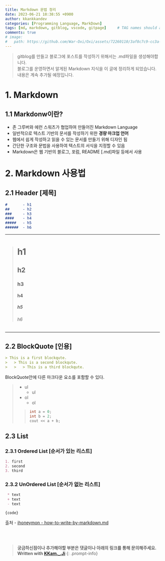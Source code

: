 ```yaml
---
title: Markdown 문법 정리
date: 2023-06-21 18:38:55 +0900
author: kkankkandev
categories: [Programming Language, MarkDown]
tags: [md, markdown, gitblog, vscode, gitpage]     # TAG names should always be lowercase
comments: true
# image:
#   path: https://github.com/War-Oxi/Oxi/assets/72260110/3af8c7c9-cc3a-4fed-84d5-c736bad8ba53
---
```


> gitblog를 만들고 블로그에 포스트를 작성하기 위해서는 .md파일을 생성해야합니다.  
> 블로그를 운영하면서 알게된 Markdown 지식을 이 글에 정리하게 되었습니다.  
> 내용은 계속 추가될 예정입니다.  


# 1. Markdown
## 1.1 Markdonw이란?
- 존 그루버와 에런 스워츠가 협업하여 만들어진 Markdown Language
- 일반적으로 텍스트 기반의 문서를 작성하기 위한 **경량 마크업 언어**
- 웹에서 쉽게 작성하고 읽을 수 있는 문서를 만들기 위해 디자인 됨
- 간단한 구조와 문법을 사용하여 텍스트의 서식을 지정할 수 있음
- Markdown은 웹 기반의 블로그, 포럼, README [.md]파일 등에서 사용


# 2. Markdown 사용법
## 2.1 Header [제목]

``` markdown
#       - h1
##      - h2
###     - h3
####    - h4
#####   - h5
######  - h6
```

- - -

> #       h1
> ##      h2
> ###     h3
> ####    h4
> #####   h5
> ######  h6

- - -
## 2.2 BlockQuote [인용]
``` markdown
> This is a first blockqute.
>	> This is a second blockqute.
>	>	> This is a third blockqute.
```

BlockQuote안에 다른 마크다운 요소를 포함할 수 있다.
>
> - ul
>   - ul
> - ol
>   - ol
> > ``` c++
> > int a = 0;
> > int b = 2;
> > cout << a + b; 
> > ```

## 2.3 List

### 2.3.1 Ordered List [순서가 있는 리스트]

``` markdown
1. first
2. second
3. third
```

### 2.3.2 UnOrdered List [순서가 없는 리스트]

``` markdown
 * text
 + text
 - text
```

<pre><code>{code}</code></pre>

출처 - [ihoneymon - how-to-write-by-markdown.md](https://gist.github.com/ihoneymon/652be052a0727ad59601)

<br><br>

> **궁금하신점이나 추가해야할 부분은 댓글이나 아래의 링크를 통해 문의해주세요.**  
> **Written with [KKam.\_\.Ji](https://www.instagram.com/kkam._.ji/)**
{: .prompt-info}